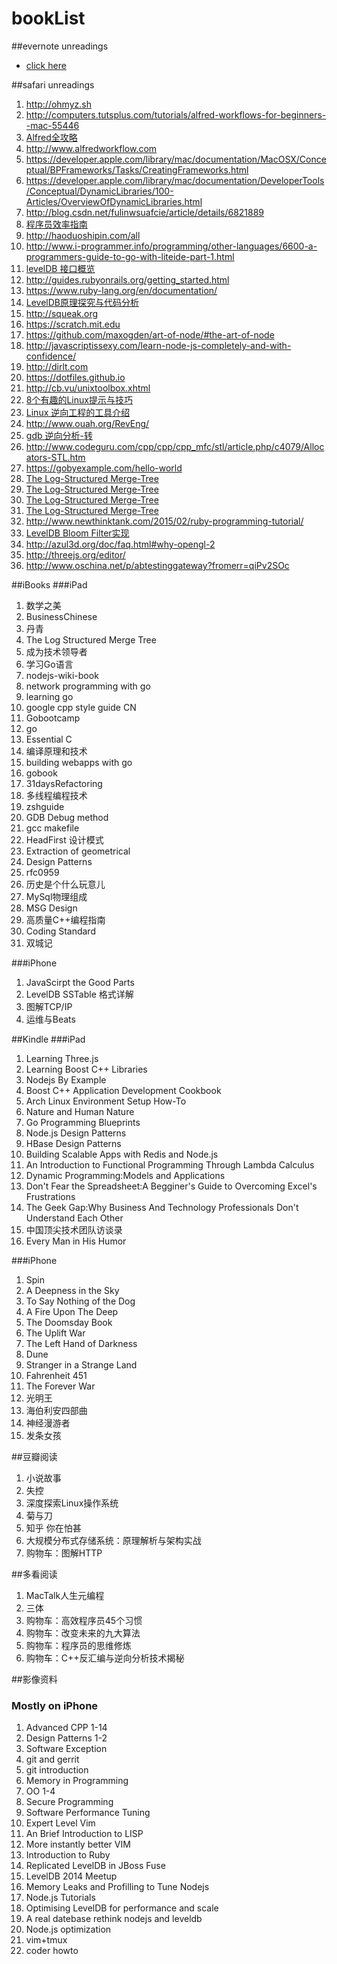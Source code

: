 # bookList
##evernote unreadings  
   * [click here](https://github.com/zzuse/bookList/blob/master/Evernote.md)  

##safari unreadings  
   1. http://ohmyz.sh
   2. http://computers.tutsplus.com/tutorials/alfred-workflows-for-beginners--mac-55446
   3. [Alfred全攻略](http://bbs.feng.com/read-htm-tid-6398178.html)
   4. http://www.alfredworkflow.com
   5. https://developer.apple.com/library/mac/documentation/MacOSX/Conceptual/BPFrameworks/Tasks/CreatingFrameworks.html
   6. https://developer.apple.com/library/mac/documentation/DeveloperTools/Conceptual/DynamicLibraries/100-Articles/OverviewOfDynamicLibraries.html
   7. http://blog.csdn.net/fulinwsuafcie/article/details/6821889
   8. [程序员效率指南](http://mp.weixin.qq.com/s?__biz=MzA3NDM0ODQwMw==&mid=206041450&idx=1&sn=3982c8cc45d7c47f0fbc19fe8371490f&scene=4#wechat_redirect)
   9. http://haoduoshipin.com/all
   10. http://www.i-programmer.info/programming/other-languages/6600-a-programmers-guide-to-go-with-liteide-part-1.html
   11. [levelDB 接口概览](http://blog.marchtea.com/archives/212)
   12. http://guides.rubyonrails.org/getting_started.html
   13. https://www.ruby-lang.org/en/documentation/
   14. [LevelDB原理探究与代码分析](http://blog.csdn.net/houzengjiang/article/details/7718548)
   15. http://squeak.org
   16. https://scratch.mit.edu
   17. https://github.com/maxogden/art-of-node/#the-art-of-node
   18. http://javascriptissexy.com/learn-node-js-completely-and-with-confidence/
   19. http://dirlt.com
   20. https://dotfiles.github.io
   21. http://cb.vu/unixtoolbox.xhtml
   22. [8个有趣的Linux提示与技巧](https://linux.cn/article-2532-1.html)
   23. [Linux 逆向工程的工具介绍](http://blog.csdn.net/robertsong2004/article/details/37740661)
   24. http://www.ouah.org/RevEng/
   25. [gdb 逆向分析-转](http://blog.chinaunix.net/uid-23586647-id-101158.html)
   26. http://www.codeguru.com/cpp/cpp/cpp_mfc/stl/article.php/c4079/Allocators-STL.htm
   27. https://gobyexample.com/hello-world
   28. [The Log-Structured Merge-Tree](http://duanple.blog.163.com/blog/static/7097176720120391321283/)
   29. [The Log-Structured Merge-Tree](http://duanple.blog.163.com/blog/static/7097176720123202219903/)
   30. [The Log-Structured Merge-Tree](http://duanple.blog.163.com/blog/static/7097176720123202125771/)
   31. [The Log-Structured Merge-Tree](http://duanple.blog.163.com/blog/static/70971767201171705113636/)
   32. http://www.newthinktank.com/2015/02/ruby-programming-tutorial/
   33. [LevelDB Bloom Filter实现](http://duanple.blog.163.com/blog/static/7097176720123227403134/)
   34. http://azul3d.org/doc/faq.html#why-opengl-2
   35. http://threejs.org/editor/
   36. http://www.oschina.net/p/abtestinggateway?fromerr=qiPv2SOc

##iBooks
###iPad  
   1. 数学之美
   2. BusinessChinese
   3. 丹青
   4. The Log Structured Merge Tree
   5. 成为技术领导者
   6. 学习Go语言
   7. nodejs-wiki-book
   8. network programming with go
   9. learning go
   10. google cpp style guide CN
   11. Gobootcamp
   12. go
   13. Essential C
   14. 编译原理和技术
   15. building webapps with go
   16. gobook
   17. 31daysRefactoring
   18. 多线程编程技术
   19. zshguide
   20. GDB Debug method
   21. gcc makefile
   22. HeadFirst 设计模式
   23. Extraction of geometrical
   24. Design Patterns
   25. rfc0959
   26. 历史是个什么玩意儿  
   27. MySql物理组成
   28. MSG Design
   29. 高质量C++编程指南
   30. Coding Standard
   31. 双城记

###iPhone
   1. JavaScirpt the Good Parts
   2. LevelDB SSTable 格式详解
   3. 图解TCP/IP
   4. 运维与Beats

##Kindle
###iPad  
   1. Learning Three.js
   2. Learning Boost C++ Libraries
   3. Nodejs By Example
   4. Boost C++ Application Development Cookbook
   5. Arch Linux Environment Setup How-To
   6. Nature and Human Nature
   7. Go Programming Blueprints
   8. Node.js Design Patterns
   9. HBase Design Patterns
   10. Building Scalable Apps with Redis and Node.js
   11. An Introduction to Functional Programming Through Lambda Calculus
   12. Dynamic Programming:Models and Applications
   13. Don't Fear the Spreadsheet:A Begginer's Guide to Overcoming Excel's Frustrations
   14. The Geek Gap:Why Business And Technology Professionals Don't Understand Each Other
   15. 中国顶尖技术团队访谈录
   16. Every Man in His Humor

###iPhone
   1. Spin
   2. A Deepness in the Sky
   3. To Say Nothing of the Dog
   4. A Fire Upon The Deep
   5. The Doomsday Book
   6. The Uplift War
   7. The Left Hand of Darkness
   8. Dune
   9. Stranger in a Strange Land
   10. Fahrenheit 451
   11. The Forever War
   12. 光明王
   13. 海伯利安四部曲
   14. 神经漫游者
   15. 发条女孩

##豆瓣阅读
   1. 小说故事
   2. 失控
   3. 深度探索Linux操作系统
   4. 菊与刀
   5. 知乎 你在怕甚
   6. 大规模分布式存储系统：原理解析与架构实战
   7. 购物车：图解HTTP
   
##多看阅读
   1. MacTalk人生元编程
   2. 三体
   3. 购物车：高效程序员45个习惯
   4. 购物车：改变未来的九大算法
   5. 购物车：程序员的思维修炼
   6. 购物车：C++反汇编与逆向分析技术揭秘

##影像资料
### Mostly on iPhone
   1. Advanced CPP 1-14
   2. Design Patterns 1-2
   3. Software Exception
   4. git and gerrit
   5. git introduction
   6. Memory in Programming
   7. OO 1-4
   8. Secure Programming
   9. Software Performance Tuning
   10. Expert Level Vim
   11. An Brief Introduction to LISP
   12. More instantly better VIM
   13. Introduction to Ruby
   14. Replicated LevelDB in JBoss Fuse
   15. LevelDB 2014 Meetup
   16. Memory Leaks and Profilling to Tune Nodejs
   17. Node.js Tutorials
   18. Optimising LevelDB for performance and scale
   19. A real datebase rethink nodejs and leveldb
   20. Node.js optimization
   21. vim+tmux
   22. coder howto
